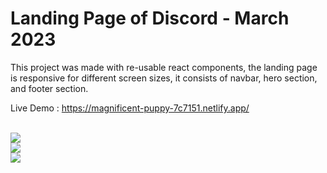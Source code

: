 # Landing Page of Discord - March 2023 

This project was made with re-usable react components, the landing page is responsive for different screen sizes, it consists of navbar, hero section, and footer section.

Live Demo :  https://magnificent-puppy-7c7151.netlify.app/

<br>

<img src = "https://github.com/TechCursed/discord-landing-page-react/blob/master/demo/ss1.png">
<br>
<img src = "https://github.com/TechCursed/discord-landing-page-react/blob/master/demo/ss2.png">
<br>
<img src = "https://github.com/TechCursed/discord-landing-page-react/blob/master/demo/ss3.png">


